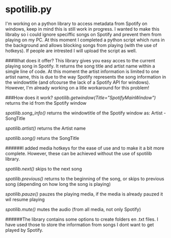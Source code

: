 # spotilib.py
I'm working on a python library to access metadata from Spotify on windows, keep in mind this is still work in progress. I wanted to make this libraby so i could ignore speciffic songs on Spotify and prevent them from playing on my PC. At this moment I completed a python script which runs in the background and allows blocking songs from playing (with the use of hotkeys). If people are intrested I will upload the script as well.

###What does it offer?
This library gives you easy acces to the current playing song in Spotify. It returns the song title and artist name within a simgle line of code. At this moment the artist information is limited to one artist name, this is due to the way Spotify represents the song information in the windowtitle (and ofcourse the lack of a Spotify API for windows). However, I'm already working on a litle workaround for this problem!

###How does it work?
*spotilib.getwindow(Title="SpotifyMainWindow")* returns the id from the Spotify window

*spotilib.song_info()* returns the windowtitle of the Spotify window as: Artist - SongTitle

*spotilib.artist()* returns the Artist name

*spotilib.song()* retuns the SongTitle


######I added media hotkeys for the ease of use and to make it a bit more complete. However, these can be achieved without the use of spotilib library.


*spotilib.next()* skips to the next song

*spotilib.previous()* returns to the beginning of the song, or skips to previous song (depending on how long the song is playing)

*spotilib.pauze()* pauzes the playing media, if the media is already pauzed it wil resume playing

*spotilib.mute()* mutes the audio (from all media, not only Spotify)


######The library contains some options to create folders en .txt files. I have used those to store the information from songs I dont want to get played by Spotify.

